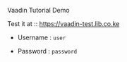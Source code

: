 Vaadin Tutorial Demo


Test it at :: https://vaadin-test.lib.co.ke

- Username : `user`
  
- Password : `password`